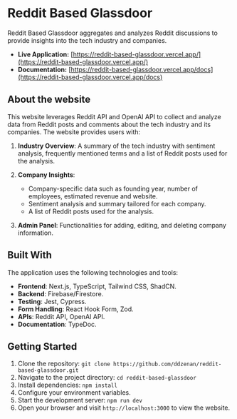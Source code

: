 # Reddit Based Glassdoor

Reddit Based Glassdoor aggregates and analyzes Reddit discussions to provide insights into the tech industry and companies.

- **Live Application:** [https://reddit-based-glassdoor.vercel.app/](https://reddit-based-glassdoor.vercel.app/)
- **Documentation:** [https://reddit-based-glassdoor.vercel.app/docs](https://reddit-based-glassdoor.vercel.app/docs)

## About the website

This website leverages Reddit API and OpenAI API to collect and analyze data from Reddit posts and comments about the tech industry and its companies. The website provides users with:

1. **Industry Overview**: A summary of the tech industry with sentiment analysis, frequently mentioned terms and a list of Reddit posts used for the analysis.

2. **Company Insights**:

   - Company-specific data such as founding year, number of employees, estimated revenue and website.
   - Sentiment analysis and summary tailored for each company.
   - A list of Reddit posts used for the analysis.

3. **Admin Panel**: Functionalities for adding, editing, and deleting company information.

## Built With

The application uses the following technologies and tools:

- **Frontend**: Next.js, TypeScript, Tailwind CSS, ShadCN.
- **Backend**: Firebase/Firestore.
- **Testing**: Jest, Cypress.
- **Form Handling**: React Hook Form, Zod.
- **APIs**: Reddit API, OpenAI API.
- **Documentation**: TypeDoc.

## Getting Started

1.  Clone the repository:
    `git clone https://github.com/ddzenan/reddit-based-glassdoor.git`
2.  Navigate to the project directory:
    `cd reddit-based-glassdoor`
3.  Install dependencies:
    `npm install`
4.  Configure your environment variables.
5.  Start the development server:
    `npm run dev`
6.  Open your browser and visit `http://localhost:3000` to view the website.
